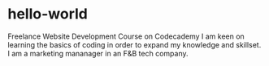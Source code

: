 # hello-world
Freelance Website Development Course on Codecademy
I am keen on learning the basics of coding in order to expand my knowledge and skillset. 
I am a marketing mananager in an F&B tech company. 
